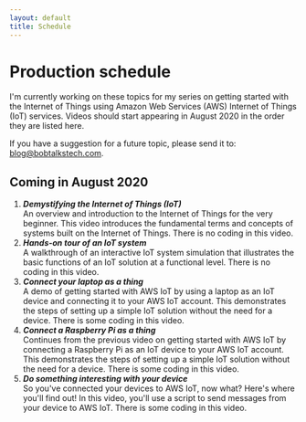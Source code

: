 ```yaml
---
layout: default
title: Schedule
---
```


# Production schedule
<a id="production_schedule"/>
I'm currently working on these topics for my series on getting started
with the Internet of Things using Amazon Web Services (AWS) Internet of Things
(IoT) services. Videos should start appearing in August 2020 in the order they
are listed here.

If you have a suggestion for a future topic, please send it to: blog@bobtalkstech.com.

## Coming in August 2020

1. **_Demystifying the Internet of Things (IoT)_**<br />An overview and introduction to the
Internet of Things for the very beginner. This video introduces the fundamental
terms and concepts of systems built on the Internet of Things. There is no coding
in this video.
1. **_Hands-on tour of an IoT system_**<br />A walkthrough of an interactive IoT system
simulation that illustrates the basic functions of an IoT solution at a functional
level. There is no coding in this video.
1. **_Connect your laptop as a thing_**<br />A demo of getting started with
AWS IoT by using a laptop as an IoT device and connecting it to your AWS IoT
account. This demonstrates the steps of setting up a simple IoT solution
without the need for a device. There is some coding in this video.
1. **_Connect a Raspberry Pi as a thing_**<br />Continues from the previous video on
getting started with AWS IoT by connecting a Raspberry Pi as an IoT device to your
AWS IoT account. This demonstrates the steps of setting up a simple IoT solution
without the need for a device. There is some coding in this video.
1. **_Do something interesting with your device_**<br />So you've connected your
devices to AWS IoT, now what? Here's where you'll find out! In this video, you'll
use a script to send messages from your device to AWS IoT. There is some coding
in this video.
